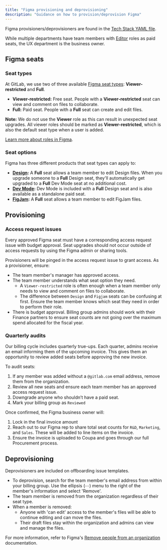 ```yaml
---
title: "Figma provisioning and deprovisioning"
description: "Guidance on how to provision/deprovision Figma"
---
```


Figma provisioners/deprovisioners are found in the [Tech Stack YAML file](https://gitlab.com/gitlab-com/www-gitlab-com/-/blob/master/data/tech_stack.yml#L1780).

While multiple departments have team members with [Editor](https://help.figma.com/hc/en-us/articles/360039960434-Roles-in-Figma#editor) roles as paid seats, the UX department is the business owner.

## Figma seats

### Seat types

At GitLab, we use two of three available [Figma seat types](https://help.figma.com/hc/en-us/articles/360039960434-Free-and-paid-seats-in-Figma): **Viewer-restricted** and **Full**.

* **Viewer-restricted:** Free seat. People with a **Viewer-restricted** seat can view and comment on files to collaborate.
* **Full:** Paid seat. People with a **Full** seat can create and edit files.

**Note:** We do not use the **Viewer** role as this can result in unexpected seat upgrades. All viewer roles should be marked as **Viewer-restricted**, which is also the default seat type when a user is added.

[Learn more about roles in Figma](https://help.figma.com/hc/en-us/articles/360039960434).

### Seat options

Figma has three different products that seat types can apply to:

* **[Design](https://www.figma.com/design-overview/):** A **Full** seat allows a team member to edit Design files. When you upgrade someone to a **Full** Design seat, they'll automatically get upgraded to a **Full** Dev Mode seat at no additional cost.
* **[Dev Mode](https://www.figma.com/dev-mode/):** Dev Mode is included with a **Full** Design seat and is also available as a standalone paid seat.
* **[FigJam](https://www.figma.com/figjam/):** A **Full** seat allows a team member to edit FigJam files.

## Provisioning

### Access request issues

Every approved Figma seat must have a corresponding access request issue with budget approval. Seat upgrades should not occur outside of access requests by using the Figma admin or sharing tools.

Provisioners will be pinged in the access request issue to grant access. As a provisioner, ensure:

- The team member's manager has approved access.
- The team member understands what seat option they need.
  - A `Viewer-restricted` role is often enough when a team member only needs to view and comment on files to collaborate.
  - The difference between `Design` and `Figjam` seats can be confusing at first. Ensure the team member knows which seat they need in order to perform their role.
- There is budget approval. Billing group admins should work with their Finance partners to ensure seat counts are not going over the maximum spend allocated for the fiscal year.

### Quarterly audits

Our billing cycle includes quarterly true-ups. Each quarter, admins receive an email informing them of the upcoming invoice. This gives them an opportunity to review added seats before approving the new invoice.

To audit seats:

1. If any member was added without a `@gitlab.com` email address, remove them from the organization.
1. Review all new seats and ensure each team member has an approved access request issue.
1. Downgrade anyone who shouldn’t have a paid seat.
1. Mark your billing group as `Reviewed`

Once confirmed, the Figma business owner will:

1. Lock in the final invoice amount
1. Reach out to our Figma rep to share total seat counts for `R&D`, `Marketing`, and `Sales`. These will be added to line items on the invoice.
1. Ensure the invoice is uploaded to Coupa and goes through our full Procurement process.

## Deprovisioning

Deprovisioners are included on offboarding issue templates.

- To deprovision, search for the team member's email address from within your billing group. Use the ellipsis (⋯) menu to the right of the member's information and select 'Remove'.
- The team member is removed from the organization regardless of their seat type.
- When a member is removed:
  - Anyone with 'can edit' access to the member's files will be able to continue editing and can move the files.
  - Their draft files stay within the organization and admins can view and manage the files.

For more information, refer to Figma's [Remove people from an organization](https://help.figma.com/hc/en-us/articles/360040453453-Remove-people-from-an-organization) documentation.
